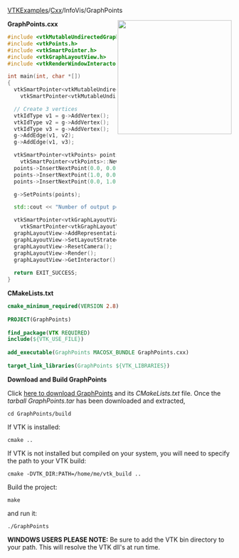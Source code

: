 [VTKExamples](/home/)/[Cxx](/Cxx)/InfoVis/GraphPoints

<img align="right" src="https://github.com/lorensen/VTKExamples/blob/gh-pages/Testing/Baseline/InfoVis/TestGraphPoints.png?raw=true" width="256" />

**GraphPoints.cxx**
```c++
#include <vtkMutableUndirectedGraph.h>
#include <vtkPoints.h>
#include <vtkSmartPointer.h>
#include <vtkGraphLayoutView.h>
#include <vtkRenderWindowInteractor.h>

int main(int, char *[])
{
  vtkSmartPointer<vtkMutableUndirectedGraph> g =
    vtkSmartPointer<vtkMutableUndirectedGraph>::New();

  // Create 3 vertices
  vtkIdType v1 = g->AddVertex();
  vtkIdType v2 = g->AddVertex();
  vtkIdType v3 = g->AddVertex();
  g->AddEdge(v1, v2);
  g->AddEdge(v1, v3);

  vtkSmartPointer<vtkPoints> points =
    vtkSmartPointer<vtkPoints>::New();
  points->InsertNextPoint(0.0, 0.0, 0.0);
  points->InsertNextPoint(1.0, 0.0, 0.0);
  points->InsertNextPoint(0.0, 1.0, 0.0);

  g->SetPoints(points);

  std::cout << "Number of output points: " << g->GetPoints()->GetNumberOfPoints() << std::endl;

  vtkSmartPointer<vtkGraphLayoutView> graphLayoutView =
    vtkSmartPointer<vtkGraphLayoutView>::New();
  graphLayoutView->AddRepresentationFromInput(g);
  graphLayoutView->SetLayoutStrategy("Pass Through");
  graphLayoutView->ResetCamera();
  graphLayoutView->Render();
  graphLayoutView->GetInteractor()->Start();
  
  return EXIT_SUCCESS;
}
```
**CMakeLists.txt**
```cmake
cmake_minimum_required(VERSION 2.8)
 
PROJECT(GraphPoints)
 
find_package(VTK REQUIRED)
include(${VTK_USE_FILE})
 
add_executable(GraphPoints MACOSX_BUNDLE GraphPoints.cxx)
 
target_link_libraries(GraphPoints ${VTK_LIBRARIES})
```

**Download and Build GraphPoints**

Click [here to download GraphPoints](https://github.com/lorensen/VTKWikiExamplesTarballs/raw/master/GraphPoints.tar) and its *CMakeLists.txt* file.
Once the *tarball GraphPoints.tar* has been downloaded and extracted,
```
cd GraphPoints/build 
```
If VTK is installed:
```
cmake ..
```
If VTK is not installed but compiled on your system, you will need to specify the path to your VTK build:
```
cmake -DVTK_DIR:PATH=/home/me/vtk_build ..
```
Build the project:
```
make
```
and run it:
```
./GraphPoints
```
**WINDOWS USERS PLEASE NOTE:** Be sure to add the VTK bin directory to your path. This will resolve the VTK dll's at run time.

